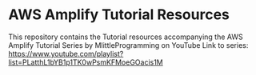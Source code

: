 # AWS Amplify Tutorial Resources
This repository contains the Tutorial resources accompanying the AWS Amplify Tutorial Series by MlittleProgramming on YouTube
Link to series: https://www.youtube.com/playlist?list=PLatthL1bYB1p1TK0wPsmKFMoeGOacis1M 
